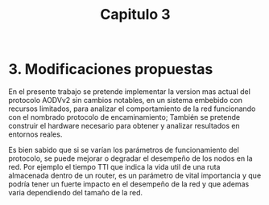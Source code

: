 <br>
<h1 align="center">Capitulo 3</h1>
<br>

# 3. Modificaciones propuestas

En el presente trabajo se pretende implementar la version mas actual del protocolo AODVv2 sin cambios notables, en un sistema embebido con recursos limitados, para analizar el comportamiento de la red funcionando con el nombrado protocolo de encaminamiento; También se pretende construir el hardware necesario para obtener y analizar resultados en entornos reales.

Es bien sabido que si se varían los parámetros de funcionamiento del protocolo, se puede mejorar o degradar el desempeño de los nodos en la red. Por ejemplo el tiempo TTl que indica la vida util de una ruta almacenada dentro de un router, es un parámetro de vital importancia y que podría tener un fuerte impacto en el desempeño de la red y que ademas varia dependiendo del tamaño de la red.